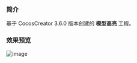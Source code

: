 ### 简介
基于 CocosCreator 3.6.0 版本创建的 **模型高亮** 工程。

### 效果预览
![image](../../../gif/202202/2022022502.gif)